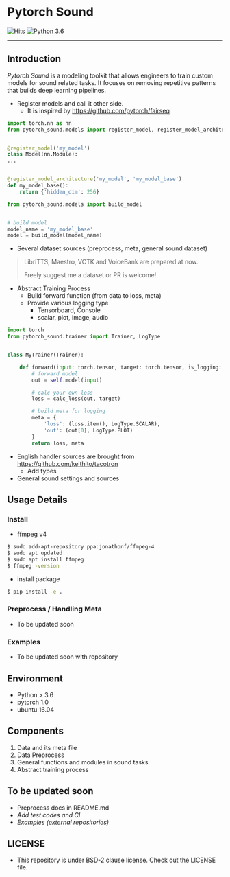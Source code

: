 # Pytorch Sound

[![Hits](https://hits.seeyoufarm.com/api/count/incr/badge.svg?url=https%3A%2F%2Fgithub.com%2FAppleholic%2Fpytorch_sound)](https://hits.seeyoufarm.com)
[![Python 3.6](https://img.shields.io/badge/python-3.6-blue.svg)](https://www.python.org/downloads/release/python-360/)

---


## Introduction

 *Pytorch Sound* is a modeling toolkit that allows engineers to train custom models for sound related tasks.
 It focuses on removing repetitive patterns that builds deep learning pipelines.


- Register models and call it other side.
  - It is inspired by https://github.com/pytorch/fairseq

```python
import torch.nn as nn
from pytorch_sound.models import register_model, register_model_architecture


@register_model('my_model')
class Model(nn.Module):
...


@register_model_architecture('my_model', 'my_model_base')
def my_model_base():
    return {'hidden_dim': 256}
```

```python
from pytorch_sound.models import build_model


# build model
model_name = 'my_model_base'
model = build_model(model_name)
```


- Several dataset sources (preprocess, meta, general sound dataset)

> LibriTTS, Maestro, VCTK and VoiceBank are prepared at now.
>
> Freely suggest me a dataset or PR is welcome!


- Abstract Training Process
  - Build forward function (from data to loss, meta)
  - Provide various logging type
    - Tensorboard, Console
    - scalar, plot, image, audio

```python
import torch
from pytorch_sound.trainer import Trainer, LogType


class MyTrainer(Trainer):

    def forward(input: torch.tensor, target: torch.tensor, is_logging: bool):
        # forward model
        out = self.model(input)

        # calc your own loss
        loss = calc_loss(out, target)

        # build meta for logging
        meta = {
            'loss': (loss.item(), LogType.SCALAR),
            'out': (out[0], LogType.PLOT)
        }
        return loss, meta
```


- English handler sources are brought from https://github.com/keithito/tacotron
  - Add types
- General sound settings and sources


## Usage Details

### Install

- ffmpeg v4

```bash
$ sudo add-apt-repository ppa:jonathonf/ffmpeg-4
$ sudo apt updated
$ sudo apt install ffmpeg
$ ffmpeg -version
```

- install package

```bash
$ pip install -e .
```


### Preprocess / Handling Meta

- To be updated soon


### Examples

- To be updated soon with repository


## Environment

- Python > 3.6
- pytorch 1.0
- ubuntu 16.04


## Components

1. Data and its meta file
2. Data Preprocess
3. General functions and modules in sound tasks
4. Abstract training process


## To be updated soon

- Preprocess docs in README.md
- *Add test codes and CI*
- *Examples (external repositories)*


## LICENSE

- This repository is under BSD-2 clause license. Check out the LICENSE file.